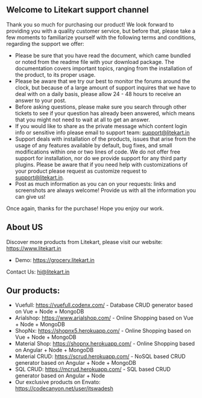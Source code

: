 ## Welcome to Litekart support channel

Thank you so much for purchasing our product! We look forward to providing you with a quality customer service, but before that, please take a few moments to familiarize yourself with the following terms and conditions, regarding the support we offer:

- Please be sure that you have read the document, which came bundled or noted from the readme file with your download package. The documentation covers important topics, ranging from the installation of the product, to its proper usage.
- Please be aware that we try our best to monitor the forums around the clock, but because of a large amount of support inquires that we have to deal with on a daily basis, please allow 24 - 48 hours to receive an answer to your post.
- Before asking questions, please make sure you search through other tickets to see if your question has already been answered, which means that you might not need to wait at all to get an answer.
- If you would like to share as the private message which content login info or sensitive info please email to support team: support@litekart.in
- Support deals with installation of the products, issues that arise from the usage of any features available by default, bug fixes, and small modifications within one or two lines of code. We do not offer free support for installation, nor do we provide support for any third party plugins. Please be aware that if you need help with customizations of your product please request as customize request to support@litekart.in.
- Post as much information as you can on your requests: links and screenshots are always welcome! Provide us with all the information you can give us!

Once again, thanks for the purchase! Hope you enjoy our work.

## About US

Discover more products from Litekart, please visit our website: https://www.litekart.in

- Demo: https://grocery.litekart.in

Contact Us: hi@litekart.in

## Our products:

- Vuefull: https://vuefull.codenx.com/ - Database CRUD generator based on Vue + Node + MongoDB
- Arialshop: https://www.arialshop.com/ - Online Shopping based on Vue + Node + MongoDB
- ShopNx: https://shopnx5.herokuapp.com/ - Online Shopping based on Vue + Node + MongoDB
- Material Shop: https://shopnx.herokuapp.com/ - Online Shopping based on Angular + Node + MongoDB
- Material CRUD: https://scrud.herokuapp.com/ - NoSQL based CRUD generator based on Angular + Node + MongoDB
- SQL CRUD: https://mcrud.herokuapp.com/ - SQL based CRUD generator based on Angular + Node
- Our exclusive products on Envato: https://codecanyon.net/user/itswadesh
